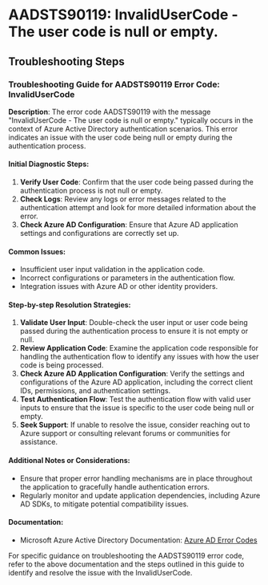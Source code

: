 
# AADSTS90119: InvalidUserCode - The user code is null or empty.


## Troubleshooting Steps
### Troubleshooting Guide for AADSTS90119 Error Code: InvalidUserCode

**Description**: The error code AADSTS90119 with the message "InvalidUserCode - The user code is null or empty." typically occurs in the context of Azure Active Directory authentication scenarios. This error indicates an issue with the user code being null or empty during the authentication process.

#### Initial Diagnostic Steps:
1. **Verify User Code**: Confirm that the user code being passed during the authentication process is not null or empty.
2. **Check Logs**: Review any logs or error messages related to the authentication attempt and look for more detailed information about the error.
3. **Check Azure AD Configuration**: Ensure that Azure AD application settings and configurations are correctly set up.

#### Common Issues:
- Insufficient user input validation in the application code.
- Incorrect configurations or parameters in the authentication flow.
- Integration issues with Azure AD or other identity providers.

#### Step-by-step Resolution Strategies:
1. **Validate User Input**: Double-check the user input or user code being passed during the authentication process to ensure it is not empty or null.
2. **Review Application Code**: Examine the application code responsible for handling the authentication flow to identify any issues with how the user code is being processed.
3. **Check Azure AD Application Configuration**: Verify the settings and configurations of the Azure AD application, including the correct client IDs, permissions, and authentication settings.
4. **Test Authentication Flow**: Test the authentication flow with valid user inputs to ensure that the issue is specific to the user code being null or empty.
5. **Seek Support**: If unable to resolve the issue, consider reaching out to Azure support or consulting relevant forums or communities for assistance.

#### Additional Notes or Considerations:
- Ensure that proper error handling mechanisms are in place throughout the application to gracefully handle authentication errors.
- Regularly monitor and update application dependencies, including Azure AD SDKs, to mitigate potential compatibility issues.

#### Documentation:
- Microsoft Azure Active Directory Documentation: [Azure AD Error Codes](https://docs.microsoft.com/en-us/azure/active-directory/develop/reference-aadsts-error-codes)

For specific guidance on troubleshooting the AADSTS90119 error code, refer to the above documentation and the steps outlined in this guide to identify and resolve the issue with the InvalidUserCode.